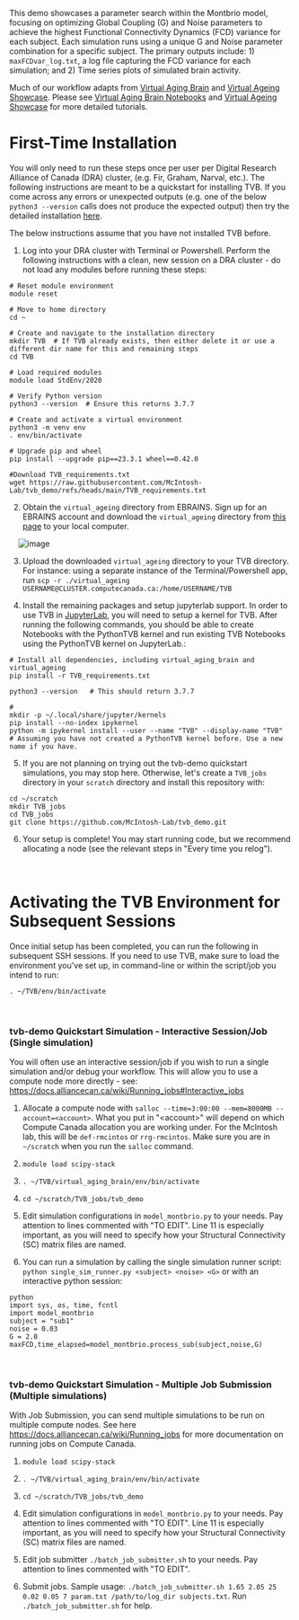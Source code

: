 This demo showcases a parameter search within the Montbrio model, focusing on optimizing Global Coupling (G) and Noise parameters to achieve the highest Functional Connectivity Dynamics (FCD) variance for each subject. Each simulation runs using a unique G and Noise parameter combination for a specific subject. The primary outputs include: 1) `maxFCDvar_log.txt`, a log file capturing the FCD variance for each simulation; and 2) Time series plots of simulated brain activity.

Much of our workflow adapts from [Virtual Aging Brain](https://github.com/ins-amu/virtual_aging_brain) and [Virtual Ageing Showcase](https://lab.ch.ebrains.eu/user-redirect/lab/tree/shared/SGA3%20D1.2%20Showcase%201/virtual_ageing). Please see [Virtual Aging Brain Notebooks]([https://github.com/ins-amu/virtual_aging_brain](https://github.com/ins-amu/virtual_aging_brain/tree/main/notebooks)) and [Virtual Ageing Showcase](https://lab.ch.ebrains.eu/user-redirect/lab/tree/shared/SGA3%20D1.2%20Showcase%201/virtual_ageing) for more detailed tutorials. 

# First-Time Installation 

You will only need to run these steps once per user per Digital Research Alliance of Canada (DRA) cluster, (e.g. Fir, Graham, Narval, etc.). The following instructions are meant to be a quickstart for installing TVB. If you come across any errors or unexpected outputs (e.g. one of the below `python3 --version` calls does not produce the expected output) then try the detailed installation [here](https://github.com/McIntosh-Lab/tvb_demo/tree/main).

The below instructions assume that you have not installed TVB before.



1. Log into your DRA cluster with Terminal or Powershell. Perform the following instructions with a clean, new session on a DRA cluster - do not load any modules before running these steps:

```
# Reset module environment
module reset

# Move to home directory
cd ~

# Create and navigate to the installation directory
mkdir TVB  # If TVB already exists, then either delete it or use a different dir name for this and remaining steps
cd TVB

# Load required modules
module load StdEnv/2020

# Verify Python version
python3 --version  # Ensure this returns 3.7.7

# Create and activate a virtual environment
python3 -m venv env
. env/bin/activate

# Upgrade pip and wheel
pip install --upgrade pip==23.3.1 wheel==0.42.0

#Download TVB_requirements.txt
wget https://raw.githubusercontent.com/McIntosh-Lab/tvb_demo/refs/heads/main/TVB_requirements.txt
```

2. Obtain the `virtual_ageing` directory from EBRAINS. Sign up for an EBRAINS account and download the `virtual_ageing` directory from [this page](https://drive.ebrains.eu/library/c8e689b3-b6c6-4c3f-a863-2223def05cbc/SGA3%20D1.2%20Showcase%201/) to your local computer.

&nbsp;&nbsp;&nbsp;&nbsp;![image](https://github.com/McIntosh-Lab/tvb_demo/assets/32205576/22e324d2-1182-4009-8f0d-60107fe903b1) 


3. Upload the downloaded `virtual_ageing` directory to your TVB directory. For instance: using a separate instance of the Terminal/Powershell app, run `scp -r ./virtual_ageing USERNAME@CLUSTER.computecanada.ca:/home/USERNAME/TVB`

4. Install the remaining packages and setup jupyterlab support. In order to use TVB in [JupyterLab](https://jupyterhub.cedar.computecanada.ca/), you will need to setup a kernel for TVB. After running the following commands, you should be able to create Notebooks with the PythonTVB kernel and run existing TVB Notebooks using the PythonTVB kernel on JupyterLab.:

```
# Install all dependencies, including virtual_aging_brain and virtual_ageing
pip install -r TVB_requirements.txt

python3 --version   # This should return 3.7.7

#
mkdir -p ~/.local/share/jupyter/kernels
pip install --no-index ipykernel
python -m ipykernel install --user --name "TVB" --display-name "TVB"   # Assuming you have not created a PythonTVB kernel before. Use a new name if you have.

```

5. If you are not planning on trying out the tvb-demo quickstart simulations, you may stop here. Otherwise, let's create a `TVB_jobs` directory in your `scratch` directory and install this repository with:    
```
cd ~/scratch
mkdir TVB_jobs
cd TVB_jobs
git clone https://github.com/McIntosh-Lab/tvb_demo.git
```

6. Your setup is complete! You may start running code, but we recommend allocating a node (see the relevant steps in "Every time you relog").


<br>

# Activating the TVB Environment for Subsequent Sessions
Once initial setup has been completed, you can run the following in subsequent SSH sessions. If you need to use TVB, make sure to load the environment you've set up, in command-line or within the script/job you intend to run:

```
. ~/TVB/env/bin/activate
```


<br>


### tvb-demo Quickstart Simulation - Interactive Session/Job (Single simulation)
You will often use an interactive session/job if you wish to run a single simulation and/or debug your workflow. This will allow you to use a compute node more directly - see: https://docs.alliancecan.ca/wiki/Running_jobs#Interactive_jobs

1. Allocate a compute node with `salloc --time=3:00:00 --mem=8000MB --account=<account>`. What you put in "\<account\>" will depend on which Compute Canada allocation you are working under. For the McIntosh lab, this will be `def-rmcintos` or `rrg-rmcintos`. Make sure you are in `~/scratch` when you run the `salloc` command.

2. `module load scipy-stack`

3. `. ~/TVB/virtual_aging_brain/env/bin/activate`

4. `cd ~/scratch/TVB_jobs/tvb_demo`

5. Edit simulation configurations in `model_montbrio.py` to your needs. Pay attention to lines commented with "TO EDIT". Line 11 is especially important, as you will need to specify how your Structural Connectivity (SC) matrix files are named.

6. You can run a simulation by calling the single simulation runner script: `python single_sim_runner.py <subject> <noise> <G>` or with an interactive python session:
```
python
import sys, os, time, fcntl
import model_montbrio
subject = "sub1"
noise = 0.03
G = 2.0
maxFCD,time_elapsed=model_montbrio.process_sub(subject,noise,G) 
```
   
<br>


### tvb-demo Quickstart Simulation - Multiple Job Submission (Multiple simulations)
With Job Submission, you can send multiple simulations to be run on multiple compute nodes. See here https://docs.alliancecan.ca/wiki/Running_jobs for more documentation on running jobs on Compute Canada.

1. `module load scipy-stack`

2. `. ~/TVB/virtual_aging_brain/env/bin/activate`

3. `cd ~/scratch/TVB_jobs/tvb_demo` 

4. Edit simulation configurations in `model_montbrio.py` to your needs. Pay attention to lines commented with "TO EDIT". Line 11 is especially important, as you will need to specify how your Structural Connectivity (SC) matrix files are named.

5. Edit job submitter `./batch_job_submitter.sh` to your needs. Pay attention to lines commented with "TO EDIT".

6. Submit jobs. Sample usage: `./batch_job_submitter.sh 1.65 2.05 25 0.02 0.05 7 param.txt /path/to/log_dir subjects.txt`. Run `./batch_job_submitter.sh` for help.


